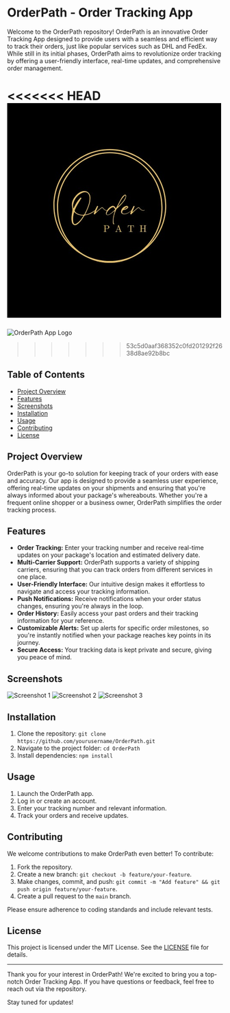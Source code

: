 # OrderPath - Order Tracking App

Welcome to the OrderPath repository! OrderPath is an innovative Order Tracking App designed to provide users with a seamless and efficient way to track their orders, just like popular services such as DHL and FedEx. While still in its initial phases, OrderPath aims to revolutionize order tracking by offering a user-friendly interface, real-time updates, and comprehensive order management.

<<<<<<< HEAD
![TrackSwift App Logo](client/public/orderpath_logo.jpg)
=======
![OrderPath App Logo](client/public/OrderPath_logo.png)
>>>>>>> 53c5d0aaf368352c0fd201292f2638d8ae92b8bc

## Table of Contents

- [Project Overview](#project-overview)
- [Features](#features)
- [Screenshots](#screenshots)
- [Installation](#installation)
- [Usage](#usage)
- [Contributing](#contributing)
- [License](#license)

## Project Overview

OrderPath is your go-to solution for keeping track of your orders with ease and accuracy. Our app is designed to provide a seamless user experience, offering real-time updates on your shipments and ensuring that you're always informed about your package's whereabouts. Whether you're a frequent online shopper or a business owner, OrderPath simplifies the order tracking process.

## Features

- **Order Tracking:** Enter your tracking number and receive real-time updates on your package's location and estimated delivery date.
- **Multi-Carrier Support:** OrderPath supports a variety of shipping carriers, ensuring that you can track orders from different services in one place.
- **User-Friendly Interface:** Our intuitive design makes it effortless to navigate and access your tracking information.
- **Push Notifications:** Receive notifications when your order status changes, ensuring you're always in the loop.
- **Order History:** Easily access your past orders and their tracking information for your reference.
- **Customizable Alerts:** Set up alerts for specific order milestones, so you're instantly notified when your package reaches key points in its journey.
- **Secure Access:** Your tracking data is kept private and secure, giving you peace of mind.

## Screenshots

![Screenshot 1](screenshots/screenshot1.png)
![Screenshot 2](screenshots/screenshot2.png)
![Screenshot 3](screenshots/screenshot3.png)

## Installation

1. Clone the repository: `git clone https://github.com/yourusername/OrderPath.git`
2. Navigate to the project folder: `cd OrderPath`
3. Install dependencies: `npm install`

## Usage

1. Launch the OrderPath app.
2. Log in or create an account.
3. Enter your tracking number and relevant information.
4. Track your orders and receive updates.

## Contributing

We welcome contributions to make OrderPath even better! To contribute:

1. Fork the repository.
2. Create a new branch: `git checkout -b feature/your-feature`.
3. Make changes, commit, and push: `git commit -m "Add feature" && git push origin feature/your-feature`.
4. Create a pull request to the `main` branch.

Please ensure adherence to coding standards and include relevant tests.

## License

This project is licensed under the MIT License. See the [LICENSE](LICENSE) file for details.

---

Thank you for your interest in OrderPath! We're excited to bring you a top-notch Order Tracking App. If you have questions or feedback, feel free to reach out via the repository.

Stay tuned for updates!
